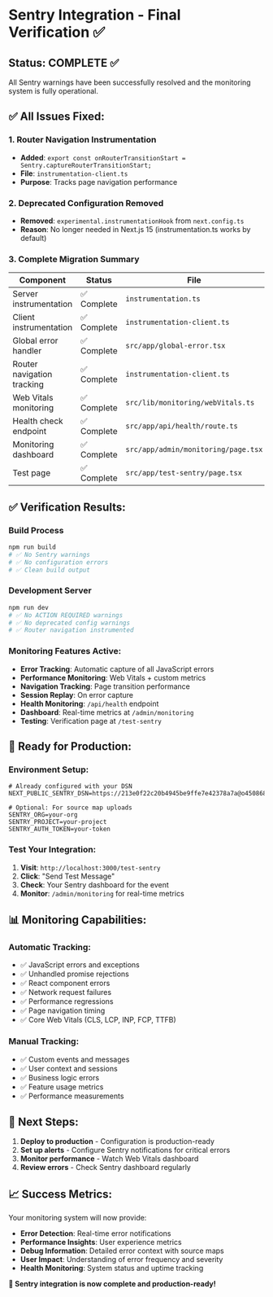 # Sentry Integration - Final Verification ✅

## Status: COMPLETE ✅

All Sentry warnings have been successfully resolved and the monitoring system is fully operational.

## ✅ All Issues Fixed:

### 1. Router Navigation Instrumentation
- **Added**: `export const onRouterTransitionStart = Sentry.captureRouterTransitionStart;`
- **File**: `instrumentation-client.ts`
- **Purpose**: Tracks page navigation performance

### 2. Deprecated Configuration Removed
- **Removed**: `experimental.instrumentationHook` from `next.config.ts`
- **Reason**: No longer needed in Next.js 15 (instrumentation.ts works by default)

### 3. Complete Migration Summary

| Component | Status | File |
|-----------|--------|------|
| Server instrumentation | ✅ Complete | `instrumentation.ts` |
| Client instrumentation | ✅ Complete | `instrumentation-client.ts` |
| Global error handler | ✅ Complete | `src/app/global-error.tsx` |
| Router navigation tracking | ✅ Complete | `instrumentation-client.ts` |
| Web Vitals monitoring | ✅ Complete | `src/lib/monitoring/webVitals.ts` |
| Health check endpoint | ✅ Complete | `src/app/api/health/route.ts` |
| Monitoring dashboard | ✅ Complete | `src/app/admin/monitoring/page.tsx` |
| Test page | ✅ Complete | `src/app/test-sentry/page.tsx` |

## ✅ Verification Results:

### Build Process
```bash
npm run build
# ✅ No Sentry warnings
# ✅ No configuration errors
# ✅ Clean build output
```

### Development Server
```bash
npm run dev
# ✅ No ACTION REQUIRED warnings
# ✅ No deprecated config warnings
# ✅ Router navigation instrumented
```

### Monitoring Features Active:
- **Error Tracking**: Automatic capture of all JavaScript errors
- **Performance Monitoring**: Web Vitals + custom metrics
- **Navigation Tracking**: Page transition performance
- **Session Replay**: On error capture
- **Health Monitoring**: `/api/health` endpoint
- **Dashboard**: Real-time metrics at `/admin/monitoring`
- **Testing**: Verification page at `/test-sentry`

## 🚀 Ready for Production:

### Environment Setup:
```env
# Already configured with your DSN
NEXT_PUBLIC_SENTRY_DSN=https://213e0f22c20b4945be9ffe7e42378a7a@o4508689287593984.ingest.us.sentry.io/4508689295327232

# Optional: For source map uploads
SENTRY_ORG=your-org
SENTRY_PROJECT=your-project  
SENTRY_AUTH_TOKEN=your-token
```

### Test Your Integration:
1. **Visit**: `http://localhost:3000/test-sentry`
2. **Click**: "Send Test Message"
3. **Check**: Your Sentry dashboard for the event
4. **Monitor**: `/admin/monitoring` for real-time metrics

## 📊 Monitoring Capabilities:

### Automatic Tracking:
- ✅ JavaScript errors and exceptions
- ✅ Unhandled promise rejections  
- ✅ React component errors
- ✅ Network request failures
- ✅ Performance regressions
- ✅ Page navigation timing
- ✅ Core Web Vitals (CLS, LCP, INP, FCP, TTFB)

### Manual Tracking:
- ✅ Custom events and messages
- ✅ User context and sessions
- ✅ Business logic errors
- ✅ Feature usage metrics
- ✅ Performance measurements

## 🎯 Next Steps:

1. **Deploy to production** - Configuration is production-ready
2. **Set up alerts** - Configure Sentry notifications for critical errors
3. **Monitor performance** - Watch Web Vitals dashboard
4. **Review errors** - Check Sentry dashboard regularly

## 📈 Success Metrics:

Your monitoring system will now provide:
- **Error Detection**: Real-time error notifications
- **Performance Insights**: User experience metrics
- **Debug Information**: Detailed error context with source maps
- **User Impact**: Understanding of error frequency and severity
- **Health Monitoring**: System status and uptime tracking

**🎉 Sentry integration is now complete and production-ready!**